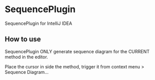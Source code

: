 # SequencePlugin
SequencePlugin for IntelliJ IDEA

## How to use
SequencePlugin ONLY generate sequence diagram for the CURRENT method in the editor.

Place the cursor in side the method, trigger it from context menu > Sequence Diagram...
